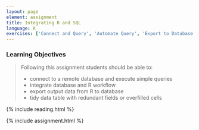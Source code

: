 ```yaml
---
layout: page
element: assignment
title: Integrating R and SQL
language: R
exercises: ['Connect and Query', 'Automate Query', 'Export to Database', 'NEON Database', 'Tree Biomass']
---
```


### Learning Objectives

> Following this assignment students should be able to:
>
> - connect to a remote database and execute simple queries
> - integrate database and R workflow
> - export output data from R to database
> - tidy data table with redundant fields or overfilled cells 

{% include reading.html %}

{% include assignment.html %}
